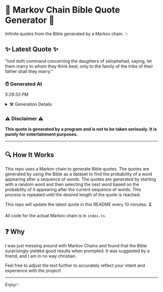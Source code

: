 # 📖 Markov Chain Bible Quote Generator 📖

Infinite quotes from the Bible generated by a Markov chain. ✨

## ✨ Latest Quote ✨
"lord doth command concerning the daughters of zelophehad, saying, let them marry to whom they think best; only to the family of the tribe of their father shall they marry."

### ⏰ Generated At
*5:29:33 PM*

<details>
    <summary>🛠️ Generation Details</summary>
    <p>
        <strong>🌱 Seed:</strong> lord<br>
        <strong>🔄 Iterations:</strong> 29<br>
        <strong>📜 Context History:</strong><br>[ lord ]: doth<br>[ lord, doth ]: command<br>[ lord, doth, command ]: concerning<br>[ lord, doth, command, concerning ]: the<br>[ lord, doth, command, concerning, the ]: daughters<br>[ lord, doth, command, concerning, the, daughters ]: of<br>[ doth, command, concerning, the, daughters, of ]: zelophehad,<br>[ command, concerning, the, daughters, of, zelophehad, ]: saying,<br>[ concerning, the, daughters, of, zelophehad,, saying, ]: let<br>[ the, daughters, of, zelophehad,, saying,, let ]: them<br>[ daughters, of, zelophehad,, saying,, let, them ]: marry<br>[ of, zelophehad,, saying,, let, them, marry ]: to<br>[ zelophehad,, saying,, let, them, marry, to ]: whom<br>[ saying,, let, them, marry, to, whom ]: they<br>[ let, them, marry, to, whom, they ]: think<br>[ them, marry, to, whom, they, think ]: best;<br>[ marry, to, whom, they, think, best; ]: only<br>[ to, whom, they, think, best;, only ]: to<br>[ whom, they, think, best;, only, to ]: the<br>[ they, think, best;, only, to, the ]: family<br>[ think, best;, only, to, the, family ]: of<br>[ best;, only, to, the, family, of ]: the<br>[ only, to, the, family, of, the ]: tribe<br>[ to, the, family, of, the, tribe ]: of<br>[ the, family, of, the, tribe, of ]: their<br>[ family, of, the, tribe, of, their ]: father<br>[ of, the, tribe, of, their, father ]: shall<br>[ the, tribe, of, their, father, shall ]: they<br>[ tribe, of, their, father, shall, they ]: marry.<br>
    </p>
</details>

### ⚠️ Disclaimer ⚠️
**This quote is generated by a program and is not to be taken seriously. It is purely for entertainment purposes.**

---

## 🔍 How It Works

This repo uses a Markov chain to generate Bible quotes. The quotes are generated by using the Bible as a dataset to find the probability of a word appearing after a sequence of words. The quotes are generated by starting with a random word and then selecting the next word based on the probability of it appearing after the current sequence of words. This process is repeated until the desired length of the quote is reached.

This repo will update the latest quote in this README every 10 minutes. ⏳

All code for the actual Markov chain is in `index.ts`.

## ❓ Why

I was just messing around with Markov Chains and found that the Bible surprisingly yielded good results when prompted. 
It was suggested by a friend, and I am in no way christian.

Feel free to adjust the text further to accurately reflect your intent and experience with the project!

---

*Enjoy*✨
